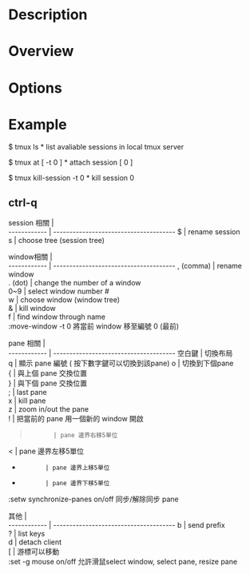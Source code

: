 # Description

# Overview

# Options
    

# Example
$ tmux ls
    * list avaliable sessions in local tmux server

$ tmux at [ -t 0 ]
    * attach session [ 0 ]

$ tmux kill-session -t 0
    * kill session 0




## ctrl-q



session 相關 |                                        
------------ | -------------------------------------- 
$            | rename session                         
s            | choose tree (session tree)             


window相關   |                                        
------------ | -------------------------------------- 
, (comma)    | rename window                          
. (dot)      | change the number of a window          
0~9          | select window number #                 
w            | choose window (window tree)            
&            | kill window                            
f            | find window through name               
:move-window -t 0       將當前 window 移至編號 0 (最前)


pane 相關    |                                        
------------ | -------------------------------------- 
空白鍵       | 切換布局                               
q            | 顯示 pane 編號 ( 按下數字鍵可以切換到該pane)
o            | 切換到下個pane                         
{            | 與上個 pane 交換位置                   
}            | 與下個 pane 交換位置                   
;            | last pane                              
x            | kill pane                              
z            | zoom in/out the pane                   
!            | 把當前的 pane 用一個新的 window 開啟   
>            | pane 邊界右移5單位                      
<            | pane 邊界左移5單位                      
+            | pane 邊界上移5單位                      
-            | pane 邊界下移5單位                      
:setw synchronize-panes on/off     同步/解除同步 pane

其他         |                                        
------------ | -------------------------------------- 
b            | send prefix                            
?            | list keys                              
d            | detach client                          
[            | 游標可以移動                               
:set -g mouse on/off        允許滑鼠select window, select pane, resize pane
